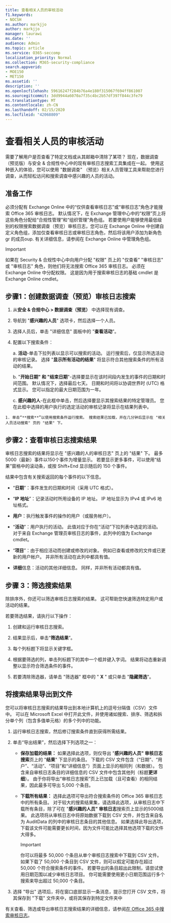 ```yaml
---
title: 查看相关人员的审核活动
f1.keywords:
- NOCSH
ms.author: markjjo
author: markjjo
manager: laurawi
ms.date: ''
audience: Admin
ms.topic: article
ms.service: O365-seccomp
localization_priority: Normal
ms.collection: M365-security-compliance
search.appverid:
- MOE150
- MET150
ms.assetid: ''
description: ''
ms.openlocfilehash: 59616247f284b76a4e180f315067f694ff861007
ms.sourcegitcommit: 3dd9944a6070a7f35c4bc2b57df397f844c3fe79
ms.translationtype: MT
ms.contentlocale: zh-CN
ms.lasthandoff: 02/15/2020
ms.locfileid: "42068809"
---
```

# <a name="view-the-audit-activity-of-people-of-interest"></a>查看相关人员的审核活动

需要了解用户是否查看了特定文档或从其邮箱中清除了某项？ 现在，数据调查（预览版）与安全 & 合规性中心中的现有审核日志搜索工具集成在一起。 使用这种嵌入的体验，您可以使用 "数据调查" （预览）相关人员管理工具来帮助您进行调查，从而轻松访问和搜索调查中感兴趣的人员的活动。

## <a name="before-you-begin"></a>准备工作

必须分配有 Exchange Online 中的“仅供查看审核日志”或“审核日志”角色才能搜索 Office 365 审核日志。 默认情况下，在 Exchange 管理中心中的“权限”页上将这些角色分配给“合规性管理”和“组织管理”角色组。 若要使用户能够使用最低级别的权限搜索数据调查（预览）审核日志，您可以在 Exchange Online 中创建自定义角色组，添加仅查看审核日志或审核日志角色，然后将该用户添加为新角色 gr 的成员oup. 有关详细信息，请参阅在 Exchange Online 中管理角色组。

> [!IMPORTANT]
> 如果在 Security & 合规性中心中向用户分配 "权限" 页上的 "仅查看" "审核日志" 或 "审核日志" 角色，则他们将无法搜索 Office 365 审核日志。 必须在 Exchange Online 中分配权限。 这是因为用于搜索审核日志的基础 cmdlet 是 Exchange Online cmdlet。

## <a name="step-1-create-an-data-investigations-preview-audit-log-search"></a>步骤1：创建数据调查（预览）审核日志搜索

   1. 从**安全 & 合规中心 > 数据调查（预览）** 中选择现有调查。
   
   2. 导航到 "**感兴趣的人员**" 选项卡，然后选择一个人员。
   
   3. 选择人员后，单击 "详细信息" 面板中的 "**查看活动**"。
   
   4. 配置以下搜索条件：
      
      a. **活动**-单击下拉列表以显示可以搜索的活动。 运行搜索后，仅显示所选活动的审核记录。 选择 "**显示所有活动的结果**" 将显示符合其他搜索条件的所有活动的结果。
      
      b. "**开始日期" 和 "结束日期**"-选择要显示在该时间段内发生的事件的日期和时间范围。 默认情况下，选择最后七天。 日期和时间将以协调世界时 (UTC) 格式显示。 您可以指定的最大日期范围为一年。
      
      c. **感兴趣的人**-在此框中单击，然后选择要显示其搜索结果的特定管理员。 您在此框中选择的用户执行的选定活动的审核记录将显示在结果列表中。
    
    1. 单击“**搜索**”以使用搜索条件运行搜索。 搜索结果已加载，并在几分钟后显示在 "相关人员活动搜索" 页的 "结果" 下。 

## <a name="step-2-view-the-audit-log-search-results"></a>步骤2：查看审核日志搜索结果

审核日志搜索的结果将显示在 "感兴趣的人的审核日志" 页上的 "结果" 下。 最多5000（最新）事件以150个事件为增量显示。 若要显示更多事件，可以使用“结果”窗格中的滚动条，或按 Shift+End 显示随后的 150 个事件。

结果中包含有关搜索返回的每个事件的以下信息。
- “**日期**”：事件发生的日期和时间（采用 UTC 格式）。

- “**IP 地址**”：记录活动时所用设备的 IP 地址。 IP 地址显示为 IPv4 或 IPv6 地址格式。

- **用户**：执行触发事件的操作的用户（或服务帐户）。

- “**活动**”：用户执行的活动。 此值对应于你在“活动”下拉列表中选定的活动。 对于来自 Exchange 管理员审核日志的事件，此列中的值为 Exchange cmdlet。

- “**项目**”：由于相应活动而创建或修改的对象。 例如已查看或修改的文件或已更新的用户帐户。 并非所有活动在此列中都具有值。

- **详细**信息：活动的其他详细信息。 同样，并非所有活动都具有值。

## <a name="step-3-filter-the-search-results"></a>步骤 3：筛选搜索结果

除排序外，你还可以筛选审核日志搜索的结果。 这可帮助您快速筛选特定用户或活动的结果。 

若要筛选结果，请执行以下操作：

 1. 创建和运行审核日志搜索。
  
2. 结果显示后，单击“**筛选结果**”。
 
3. 每个列标题下将显示关键字框。
  
4. 根据要筛选的列，单击列标题下的其中一个框并键入字词。 结果将动态重新调整以显示符合筛选条件的事件。
  
5. 若要清除筛选器，请单击 "筛选器" 框中的 " **X** " 或只单击 "**隐藏筛选**"。

## <a name="export-the-search-results-to-a-file"></a>将搜索结果导出到文件

您可以将审核日志搜索的结果导出到本地计算机上的逗号分隔值（CSV）文件中。 可以在 Microsoft Excel 中打开此文件，并使用诸如搜索、排序、筛选和拆分单个列（包含多值单元格）的多个列中的功能。

1. 运行审核日志搜索，然后修订搜索条件直到获得所需结果。
  
2. 单击“导出结果”，然后选择下列选项之一：

    - **保存加载的结果：** 如果选择此选项，则仅导出 "**感兴趣的人员" 审核日志搜索**页上的 "**结果**" 下显示的条目。 下载的 CSV 文件包含（“日期”、“用户”、“活动”、“项目”和“详细信息”）页面上显示的相同列（和数据）。 包含来自审核日志条目的详细信息的 CSV 文件中包含其他列（标题**更详细**）。 由于你将导出“审核日志搜索”页上已加载（且可查看）的相同结果，因此最多可导出 5,000 个条目。
        
    - **下载所有结果：** 选择此选项可导出符合搜索条件的 Office 365 审核日志中的所有条目。 对于较大的搜索结果集，请选择此选项，从审核日志中下载所有条目，除了可在 "**感兴趣的人员" 审核日志**搜索页上显示的5000结果。 此选项将从审核日志中将原始数据下载到 CSV 文件，并包含来自名为 AuditData 的列中的审核日志条目的其他信息。 如果选择此导出选项，下载该文件可能需要更长时间，因为文件可能比选择其他选项下载的文件大得多。
    
      > [!IMPORTANT]
      > 你可以将最多 50,000 个条目从单个审核日志搜索中下载到 CSV 文件。 如果下载了 50,000 个条目到 CSV 文件，则可以假定可能存在超过 50,000 个符合搜索条件的事件。 若要导出的条目超出此限制，请尝试使用日期范围以减少审核日志项目。 你可能需要使用更小日期范围运行多个搜索来导出超过 50,000 个条目。
        

3. 选择 "导出" 选项后，将在窗口底部显示一条消息，提示您打开 CSV 文件，将其保存到 "下载" 文件夹中，或将其保存到特定文件夹中

有关查看、筛选或导出审核日志搜索结果的详细信息，请参阅[在 Office 365 中搜索审核日志](search-the-audit-log-in-security-and-compliance.md)。
